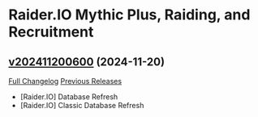# Raider.IO Mythic Plus, Raiding, and Recruitment

## [v202411200600](https://github.com/RaiderIO/raiderio-addon/tree/v202411200600) (2024-11-20)
[Full Changelog](https://github.com/RaiderIO/raiderio-addon/compare/v202411190600...v202411200600) [Previous Releases](https://github.com/RaiderIO/raiderio-addon/releases)

- [Raider.IO] Database Refresh  
- [Raider.IO] Classic Database Refresh  
